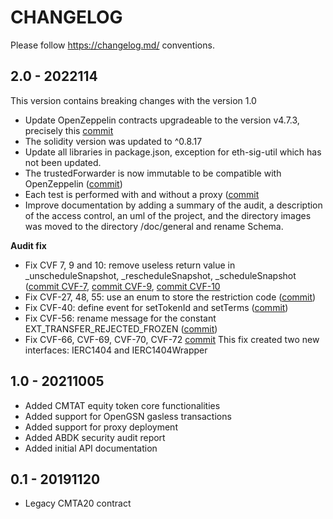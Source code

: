 # CHANGELOG

Please follow <https://changelog.md/> conventions.

## 2.0 - 2022114
This version contains breaking changes with the version 1.0
- Update OpenZeppelin contracts upgradeable to the version v4.7.3, precisely this [commit](https://github.com/OpenZeppelin/openzeppelin-contracts-upgradeable/tree/7567bcbabead3bae4bfb3d908bf0d0a7cee6809e)
- The solidity version was updated to ^0.8.17
- Update all libraries in package.json, exception for eth-sig-util which has not been updated.
- The trustedForwarder is now immutable to be compatible with OpenZeppelin ([commit](https://github.com/CMTA/CMTAT/commit/56004748744448dac9faa089ef1e8ab5e8cc6d5c))
- Each test is performed with and without a proxy ([commit](https://github.com/CMTA/CMTAT/commit/de3596f4c6b32a9f9614b038e6db7ddddadbfb40)
- Improve documentation by adding a summary of the audit, a description of the access control, an uml of the project, and the directory images was moved to the directory /doc/general and rename Schema.

**Audit fix**
- Fix CVF 7, 9 and 10: remove useless return value in _unscheduleSnapshot, _rescheduleSnapshot, _scheduleSnapshot ([commit CVF-7](https://github.com/CMTA/CMTAT/commit/ff0deee3c7d978ef39ac5eb240f428888b3963d5), [commit CVF-9](https://github.com/CMTA/CMTAT/commit/b8148542b3812f8b0133d971cf82dc854e5fcebc), [commit CVF-10](https://github.com/CMTA/CMTAT/commit/1ea4a2ddf2215d98d4ea7c4fca5fe1304a6aa517)
- Fix CVF-27, 48, 55: use an enum to store the restriction code ([commit](https://github.com/CMTA/CMTAT/commit/4a8246dcb16dedcab7380ecc55eb38643355c76e))
- Fix CVF-40: define event for setTokenId and setTerms ([commit](https://github.com/CMTA/CMTAT/commit/d845a97490a02f3f2284060a6a763f266f4f9ae7))
- Fix CVF-56: rename message for the constant EXT_TRANSFER_REJECTED_FROZEN ([commit](https://github.com/CMTA/CMTAT/commit/6b16e738b613679876a8f465e78171bd27185060))
- Fix CVF-66, CVF-69, CVF-70, CVF-72 [commit](https://github.com/CMTA/CMTAT/commit/62c946b654f05b581c7774eda41c67ca9b10e3bf)
This fix created two new interfaces: IERC1404 and IERC1404Wrapper

## 1.0 - 20211005

- Added CMTAT equity token core functionalities 
- Added support for OpenGSN gasless transactions
- Added support for proxy deployment
- Added ABDK security audit report
- Added initial API documentation

## 0.1 - 20191120

- Legacy CMTA20 contract
